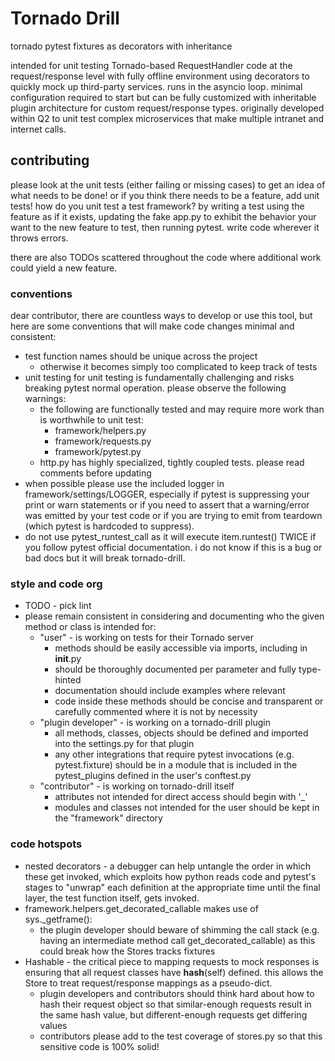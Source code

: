 # Tornado Drill
tornado pytest fixtures as decorators with inheritance

intended for unit testing Tornado-based RequestHandler code at the
request/response level with fully offline environment using decorators to
quickly mock up third-party services. runs in the asyncio loop. minimal
configuration required to start but can be fully customized with inheritable
plugin architecture for custom request/response types. originally developed
within Q2 to unit test complex microservices that make multiple intranet and
internet calls.




## contributing
please look at the unit tests (either failing or missing cases) to get an idea
of what needs to be done! or if you think there needs to be a feature, add unit
tests! 
how do you unit test a test framework? by writing a test using the feature as
if it exists, updating the fake app.py to exhibit the behavior your want to the
new feature to test, then running pytest. write code wherever it throws errors.

there are also TODOs scattered throughout the code where additional work could
yield a new feature.

### conventions
dear contributor, there are countless ways to develop or use this tool, but here
are some conventions that will make code changes minimal and consistent:
- test function names should be unique across the project
    - otherwise it becomes simply too complicated to keep track of tests
- unit testing for unit testing is fundamentally challenging and risks breaking
    pytest normal operation. please observe the following warnings:
    - the following are functionally tested and may require more work than is
        worthwhile to unit test: 
        - framework/helpers.py
        - framework/requests.py
        - framework/pytest.py
    - http.py has highly specialized, tightly coupled tests. please read
        comments before updating
- when possible please use the included logger in framework/settings/LOGGER,
    especially if pytest is suppressing your print or warn statements or if you
    need to assert that a warning/error was emitted by your test code or if you
    are trying to emit from teardown (which pytest is hardcoded to suppress).
- do not use pytest_runtest_call as it will execute item.runtest() TWICE if you
    follow pytest official documentation. i do not know if this is a bug or bad
    docs but it will break tornado-drill.
    
### style and code org
- TODO - pick lint
- please remain consistent in considering and documenting who the given
    method or class is intended for:
    - "user" - is working on tests for their Tornado server
        - methods should be easily accessible via imports, including in __init__.py
        - should be thoroughly documented per parameter and fully type-hinted
        - documentation should include examples where relevant
        - code inside these methods should be concise and transparent or carefully
            commented where it is not by necessity
    - "plugin developer" - is working on a tornado-drill plugin
        - all methods, classes, objects should be defined and imported into the
            settings.py for that plugin
        - any other integrations that require pytest invocations (e.g. pytest.fixture)
            should be in a module that is included in the pytest_plugins defined
            in the user's conftest.py
    - "contributor" - is working on tornado-drill itself
        - attributes not intended for direct access should begin with '_'
        - modules and classes not intended for the user should be kept in the
            "framework" directory
    
### code hotspots
- nested decorators - a debugger can help untangle the order in which these
    get invoked, which exploits how python reads code and pytest's stages to
    "unwrap" each definition at the appropriate time until the final layer,
    the test function itself, gets invoked.
- framework.helpers.get_decorated_callable makes use of sys._getframe():
    - the plugin developer should beware of shimming the call stack (e.g.
        having an intermediate method call get_decorated_callable) as this
        could break how the Stores tracks fixtures
- Hashable - the critical piece to mapping requests to mock responses is
    ensuring that all request classes  have __hash__(self) defined. this allows
    the Store to treat request/response mappings as a pseudo-dict.
    - plugin developers and contributors should think hard about how to hash
        their request object so that similar-enough requests result in the same
        hash value, but different-enough requests get differing values
    - contributors please add to the test coverage of stores.py so that this
        sensitive code is 100% solid!